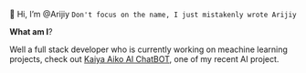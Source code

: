 👋 Hi, I’m @Arijiy
```Don't focus on the name, I just mistakenly wrote Arijiy```

**What am I**?

Well a full stack developer who is currently working on meachine learning projects, check out [Kaiya Aiko AI ChatBOT](https://github.com/Arijiy/kaiya-aiko-telegram), one of my recent AI project.
<!---
Arijiy/Arijiy is a ✨ special ✨ repository because its `README.md` (this file) appears on your GitHub profile.
You can click the Preview link to take a look at your changes.
--->
